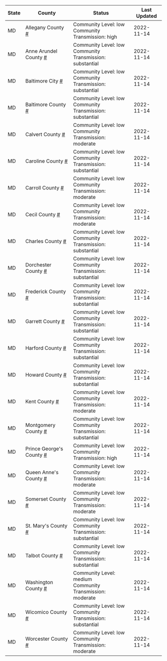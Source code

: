 State | County | Status | Last Updated
--- | --- | --- | --- 
MD | Allegany County <a href="#allegany_county">#</a> | <a name="allegany_county"></a>Community Level: low<br/>Community Transmission: high | 2022-11-14
MD | Anne Arundel County <a href="#anne_arundel_county">#</a> | <a name="anne_arundel_county"></a>Community Level: low<br/>Community Transmission: substantial | 2022-11-14
MD | Baltimore City <a href="#baltimore_city">#</a> | <a name="baltimore_city"></a>Community Level: low<br/>Community Transmission: substantial | 2022-11-14
MD | Baltimore County <a href="#baltimore_county">#</a> | <a name="baltimore_county"></a>Community Level: low<br/>Community Transmission: substantial | 2022-11-14
MD | Calvert County <a href="#calvert_county">#</a> | <a name="calvert_county"></a>Community Level: low<br/>Community Transmission: moderate | 2022-11-14
MD | Caroline County <a href="#caroline_county">#</a> | <a name="caroline_county"></a>Community Level: low<br/>Community Transmission: substantial | 2022-11-14
MD | Carroll County <a href="#carroll_county">#</a> | <a name="carroll_county"></a>Community Level: low<br/>Community Transmission: moderate | 2022-11-14
MD | Cecil County <a href="#cecil_county">#</a> | <a name="cecil_county"></a>Community Level: low<br/>Community Transmission: moderate | 2022-11-14
MD | Charles County <a href="#charles_county">#</a> | <a name="charles_county"></a>Community Level: low<br/>Community Transmission: substantial | 2022-11-14
MD | Dorchester County <a href="#dorchester_county">#</a> | <a name="dorchester_county"></a>Community Level: low<br/>Community Transmission: substantial | 2022-11-14
MD | Frederick County <a href="#frederick_county">#</a> | <a name="frederick_county"></a>Community Level: low<br/>Community Transmission: substantial | 2022-11-14
MD | Garrett County <a href="#garrett_county">#</a> | <a name="garrett_county"></a>Community Level: low<br/>Community Transmission: substantial | 2022-11-14
MD | Harford County <a href="#harford_county">#</a> | <a name="harford_county"></a>Community Level: low<br/>Community Transmission: substantial | 2022-11-14
MD | Howard County <a href="#howard_county">#</a> | <a name="howard_county"></a>Community Level: low<br/>Community Transmission: substantial | 2022-11-14
MD | Kent County <a href="#kent_county">#</a> | <a name="kent_county"></a>Community Level: low<br/>Community Transmission: moderate | 2022-11-14
MD | Montgomery County <a href="#montgomery_county">#</a> | <a name="montgomery_county"></a>Community Level: low<br/>Community Transmission: substantial | 2022-11-14
MD | Prince George's County <a href="#prince_george's_county">#</a> | <a name="prince_george's_county"></a>Community Level: low<br/>Community Transmission: high | 2022-11-14
MD | Queen Anne's County <a href="#queen_anne's_county">#</a> | <a name="queen_anne's_county"></a>Community Level: low<br/>Community Transmission: moderate | 2022-11-14
MD | Somerset County <a href="#somerset_county">#</a> | <a name="somerset_county"></a>Community Level: low<br/>Community Transmission: moderate | 2022-11-14
MD | St. Mary's County <a href="#st._mary's_county">#</a> | <a name="st._mary's_county"></a>Community Level: low<br/>Community Transmission: substantial | 2022-11-14
MD | Talbot County <a href="#talbot_county">#</a> | <a name="talbot_county"></a>Community Level: low<br/>Community Transmission: substantial | 2022-11-14
MD | Washington County <a href="#washington_county">#</a> | <a name="washington_county"></a>Community Level: medium<br/>Community Transmission: moderate | 2022-11-14
MD | Wicomico County <a href="#wicomico_county">#</a> | <a name="wicomico_county"></a>Community Level: low<br/>Community Transmission: substantial | 2022-11-14
MD | Worcester County <a href="#worcester_county">#</a> | <a name="worcester_county"></a>Community Level: low<br/>Community Transmission: moderate | 2022-11-14
